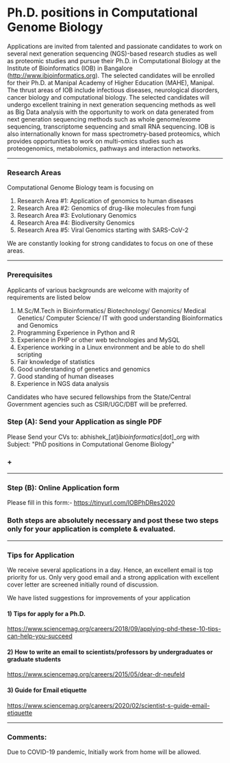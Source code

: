 # Ph.D. positions in Computational Genome Biology

Applications are invited from talented and passionate candidates to work on several next generation sequencing (NGS)-based research studies as well as proteomic studies and pursue their Ph.D. in Computational Biology at the Institute of Bioinformatics (IOB) in Bangalore (http://www.ibioinformatics.org). The selected candidates will be enrolled for their Ph.D. at Manipal Academy of Higher Education (MAHE), Manipal. The thrust areas of IOB include infectious diseases, neurological disorders, cancer biology and computational biology. The selected candidates will undergo excellent training in next generation sequencing methods as well as Big Data analysis with the opportunity to work on data generated from next generation sequencing methods such as whole genome/exome sequencing, transcriptome sequencing and small RNA sequencing. IOB is also internationally known for mass spectrometry-based proteomics, which provides opportunities to work on multi-omics studies such as proteogenomics, metabolomics, pathways and interaction networks. 


---------------------
### Research Areas
Computational Genome Biology team is focusing on 
1. Research Area #1: Application of genomics to human diseases 
2. Research Area #2: Genomics of drug-like molecules from fungi 
3. Research Area #3: Evolutionary Genomics 
4. Research Area #4: Biodiversity Genomics 
5. Research Area #5: Viral Genomics starting with SARS-CoV-2 

We are constantly looking for strong candidates to focus on one of these areas.

---------------------
### Prerequisites
Applicants of various backgrounds are welcome with majority of requirements are listed below
1.	M.Sc/M.Tech in Bioinformatics/ Biotechnology/ Genomics/ Medical Genetics/ Computer Science/ IT with good understanding Bioinformatics and Genomics
2.	Programming Experience in Python and R
3.	Experience in PHP or other web technologies and MySQL
4.	Experience working in a Linux environment and be able to do shell scripting
5.	Fair knowledge of statistics
6.	Good understanding of genetics and genomics
7.	Good standing of human diseases 
8.	Experience in NGS data analysis

Candidates who have secured fellowships from the State/Central Government agencies such as CSIR/UGC/DBT will be preferred. 

### Step (A): Send your Application as single PDF
Please Send your CVs to: abhishek_[at]_ibioinformatics_[dot]_org 
with Subject: "PhD positions in Computational Genome Biology" 

### +
---------------------
### Step (B): Online Application form
Please fill in this form:-
https://tinyurl.com/IOBPhDRes2020

### Both steps are absolutely necessary and post these two steps only for your application is complete & evaluated.
---------------------
### Tips for Application
We receive several applications in a day. Hence, an excellent email is top priority for us. 
Only very good email and a strong application with excellent cover letter are screened initially round of discussion. 


We have listed suggestions for improvements of your application

#### 1) Tips for apply for a Ph.D. 
https://www.sciencemag.org/careers/2018/09/applying-phd-these-10-tips-can-help-you-succeed

#### 2) How to write an email to scientists/professors by undergraduates or graduate students 
https://www.sciencemag.org/careers/2015/05/dear-dr-neufeld

#### 3) Guide for Email etiquette
https://www.sciencemag.org/careers/2020/02/scientist-s-guide-email-etiquette

-----------
### Comments: 
Due to COVID-19 pandemic, Initially work from home will be allowed.
